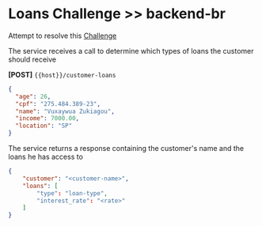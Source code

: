 # Loans Challenge >> backend-br

Attempt to resolve this [Challenge](https://github.com/backend-br/desafios/blob/master/loans/PROBLEM.md)

The service receives a call to determine which types of loans the customer should receive

**[POST]** `{{host}}/customer-loans`

```json
{
  "age": 26,
  "cpf": "275.484.389-23",
  "name": "Vuxaywua Zukiagou",
  "income": 7000.00,
  "location": "SP"
}
```

The service returns a response containing the customer's name and the loans he has access to

``` json
{
    "customer": "<customer-name>",
    "loans": [
        "type": "loan-type",
        "interest_rate": "<rate>"
    ]
}
```